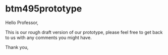 # btm495prototype

Hello Professor,

This is our rough draft version of our prototype, please feel free to get back to us with any comments you might have.

Thank you,
